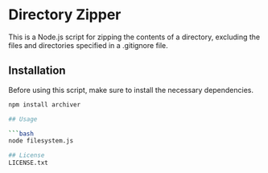 # Directory Zipper

This is a Node.js script for zipping the contents of a directory, excluding the files and directories specified in a .gitignore file.

## Installation

Before using this script, make sure to install the necessary dependencies.

```bash
npm install archiver

## Usage

```bash
node filesystem.js

## License
LICENSE.txt
